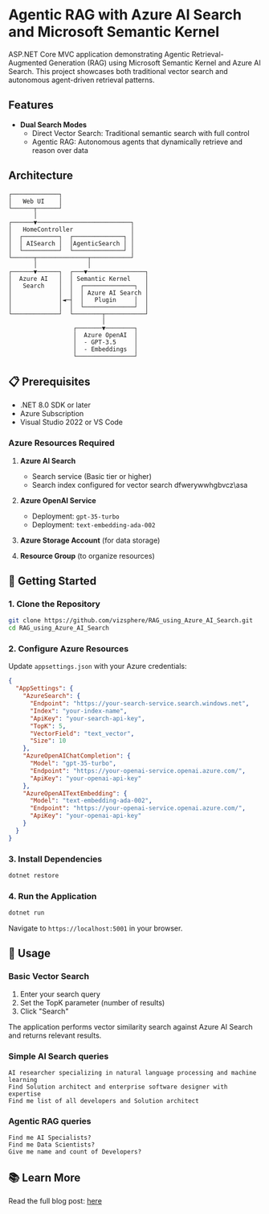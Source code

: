 # Agentic RAG with Azure AI Search and Microsoft Semantic Kernel

ASP.NET Core MVC application demonstrating Agentic Retrieval-Augmented Generation (RAG) using Microsoft Semantic Kernel and Azure AI Search. This project showcases both traditional vector search and autonomous agent-driven retrieval patterns.

##  Features

- **Dual Search Modes**
  - Direct Vector Search: Traditional semantic search with full control
  - Agentic RAG: Autonomous agents that dynamically retrieve and reason over data
  
## Architecture

```
┌─────────────┐
│   Web UI    │
└──────┬──────┘
       │
┌──────▼──────────────────────────┐
│   HomeController                │
│  ┌──────────┐  ┌──────────────┐ │
│  │ AISearch │  │AgenticSearch │ │
│  └──────────┘  └──────────────┘ │
└──────┬──────────────┬───────────┘
       │              │
┌──────▼──────┐  ┌───▼────────────────┐
│  Azure AI   │  │ Semantic Kernel    │
│   Search    │  │  ┌──────────────┐  │
│             │  │  │ Azure AI Search │  
│             │◄─┤  │   Plugin     │  │
│             │  │  └──────────────┘  │
└─────────────┘  └────────┬───────────┘
                          │
                  ┌───────▼────────┐
                  │  Azure OpenAI  │
                  │  - GPT-3.5     │
                  │  - Embeddings  │
                  └────────────────┘
```

## 📋 Prerequisites

- .NET 8.0 SDK or later
- Azure Subscription
- Visual Studio 2022 or VS Code

### Azure Resources Required

1. **Azure AI Search**
   - Search service (Basic tier or higher)
   - Search index configured for vector search
   dfwerywwhgbvcz\asa
2. **Azure OpenAI Service**
   - Deployment: `gpt-35-turbo`
   - Deployment: `text-embedding-ada-002`

3. **Azure Storage Account** (for data storage)

4. **Resource Group** (to organize resources)

## 🚀 Getting Started

### 1. Clone the Repository

```bash
git clone https://github.com/vizsphere/RAG_using_Azure_AI_Search.git
cd RAG_using_Azure_AI_Search
```

### 2. Configure Azure Resources

Update `appsettings.json` with your Azure credentials:

```json
{
  "AppSettings": {
    "AzureSearch": {
      "Endpoint": "https://your-search-service.search.windows.net",
      "Index": "your-index-name",
      "ApiKey": "your-search-api-key",
      "TopK": 5,
      "VectorField": "text_vector",
      "Size": 10
    },
    "AzureOpenAIChatCompletion": {
      "Model": "gpt-35-turbo",
      "Endpoint": "https://your-openai-service.openai.azure.com/",
      "ApiKey": "your-openai-api-key"
    },
    "AzureOpenAITextEmbedding": {
      "Model": "text-embedding-ada-002",
      "Endpoint": "https://your-openai-service.openai.azure.com/",
      "ApiKey": "your-openai-api-key"
    }
  }
}
```

### 3. Install Dependencies

```bash
dotnet restore
```

### 4. Run the Application

```bash
dotnet run
```

Navigate to `https://localhost:5001` in your browser.


## 🔧 Usage

### Basic Vector Search

1. Enter your search query
2. Set the TopK parameter (number of results)
3. Click "Search"

The application performs vector similarity search against Azure AI Search and returns relevant results.

### Simple AI Search queries
    AI researcher specializing in natural language processing and machine learning
    Find Solution architect and enterprise software designer with expertise
    Find me list of all developers and Solution architect

### Agentic RAG queries

	Find me AI Specialists?
	Find me Data Scientists?
	Give me name and count of Developers?

## 📚 Learn More

Read the full blog post: [here](https://vizsphere.com/agentic-rag-with-azure-ai-search-using-microsoft-semantic-kernel/)

